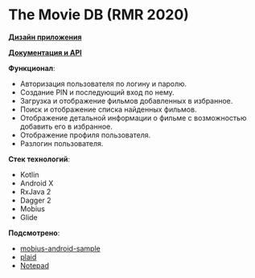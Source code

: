 # The Movie DB (RMR 2020)

[**Дизайн приложения**](https://www.figma.com/file/xmtk3I0RTS0cFYr6hgmI8r/Movie_Android)

[**Документация и API**](https://developers.themoviedb.org/3/getting-started/introduction)

**Функционал**:
* Авторизация пользователя по логину и паролю.
* Создание PIN и последующий вход по нему.
* Загрузка и отображение фильмов добавленных в избранное.
* Поиск и отображение списка найденных фильмов.
* Отображение детальной информации о фильме с возможностью добавить его в избранное.
* Отображение профиля пользователя.
* Разлогин пользователя.

**Стек технологий**:
* Kotlin
* Android X
* RxJava 2 
* Dagger 2
* Mobius
* Glide

**Подсмотрено**:
* [mobius-android-sample](https://github.com/spotify/mobius-android-sample)
* [plaid](https://github.com/android/plaid)
* [Notepad](https://github.com/DEcSENT/Notepad)